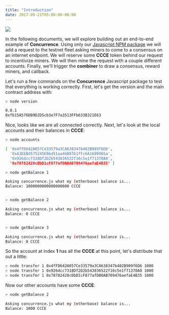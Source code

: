 ```yaml
---
title: "Introduction"
date: 2017-09-21T05:00:00-06:00
---
```


<img src="/images/intro.png" />

In the following documents, we will explore building out an end-to-end example of **Concurrence**. Using only our <a href="https://www.npmjs.com/package/concurrence" target="_blank">Javascript NPM package</a> we will add a request to the testnet fleet asking miners to come to a consensus on an internet endpoint. We will reserve some **CCCE** token behind our request to incentivize miners. We will then mine the request with a couple different accounts. Finally, we'll trigger the **combiner** to draw a consensus, reward miners, and callback.

Let's run a few commands on the **Concurrence** Javascript package to test that everything is working correctly. First, let's get the version and the main contract address with:

<!--RQC CODESNIP Javascript concurrence.js/examples/version.js -->

```bash
> node version

0.0.1
0xfb15A576DB9D2D5cb3e7F7a3513FFb633B321E63
```

Nice, looks like we are all connected correctly. Next, let's look at the local accounts and their balances in **CCCE**:

<!--RQC CODESNIP Javascript concurrence.js/examples/accounts.js -->

```bash
> node accounts

[ '0x4fFD642A057Ce33579a3CA638347b402B909f6D6',
  '0xA3EEBd575245E0bd51aa46B87b1fFc6A1689965a',
  '0x926dcc7318Df2D2b543836522f16c5e1f71370A0',
  '0x78782428cDbD1cF877afDB0AB709476aefaE4B35' ]
```

<!--RQC CODESNIP Javascript concurrence.js/examples/getBalance.js -->

```bash
> node getBalance 1

Asking concurrence.js what my (etherbase) balance is...
Balance: 1000000000000000000 CCCE


> node getBalance 2

Asking concurrence.js what my (etherbase) balance is...
Balance: 0 CCCE


> node getBalance 3

Asking concurrence.js what my (etherbase) balance is...
Balance: 0 CCCE
```

So the account at index **1** has all the **CCCE** at this point, let's distribute that out a little:

<!--RQC CODESNIP Javascript concurrence.js/examples/transfer.js -->

```bash
> node transfer 1 0x4fFD642A057Ce33579a3CA638347b402B909f6D6 1000
> node transfer 1 0x926dcc7318Df2D2b543836522f16c5e1f71370A0 1000
> node transfer 1 0x78782428cDbD1cF877afDB0AB709476aefaE4B35 1000
```

Now our other accounts have some **CCCE**:

```bash
> node getBalance 2

Asking concurrence.js what my (etherbase) balance is...
Balance: 1000 CCCE
```
